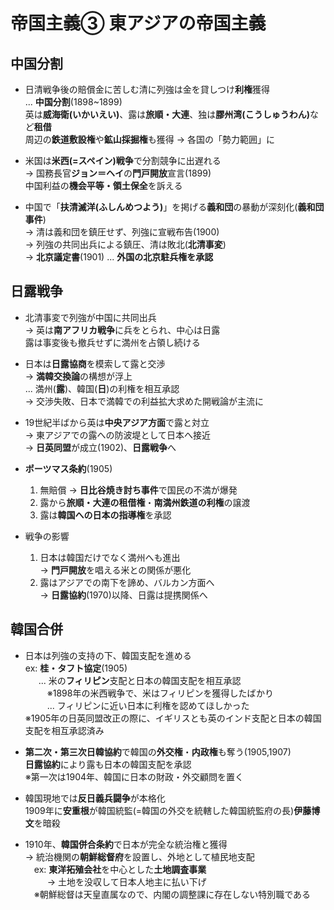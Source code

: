 # 帝国主義③ 東アジアの帝国主義

## 中国分割

- 日清戦争後の賠償金に苦しむ清に列強は金を貸しつけ**利権**獲得  
  ... **中国分割**(1898~1899)  
  英は**威海衛(いかいえい)**、露は**旅順・大連**、独は**膠州湾(こうしゅうわん)**&#8203;など**租借**  
  周辺の**鉄道敷設権**や**鉱山採掘権**も獲得 → 各国の「勢力範囲」に  

- 米国は**米西(=スペイン)戦争**で分割競争に出遅れる  
  → 国務長官**ジョン＝ヘイ**の**門戸開放**宣言(1899)  
  中国利益の**機会平等・領土保全**を訴える  

- 中国で「**扶清滅洋(ふしんめつよう)**」を掲げる**義和団**の暴動が深刻化(**義和団事件**)  
  → 清は義和団を鎮圧せず、列強に宣戦布告(1900)  
  → 列強の共同出兵による鎮圧、清は敗北(**北清事変**)  
  → **北京議定書**(1901) ... **外国の北京駐兵権を承認**  

## 日露戦争

- 北清事変で列強が中国に共同出兵  
  → 英は**南アフリカ戦争**に兵をとられ、中心は日露  
  露は事変後も撤兵せずに満州を占領し続ける  

- 日本は**日露協商**を模索して露と交渉  
  → **満韓交換論**の構想が浮上  
  ... 満州(**露**)、韓国(**日**)の利権を相互承認  
  → 交渉失敗、日本で満韓での利益拡大求めた開戦論が主流に  

- 19世紀半ばから英は**中央アジア方面**で露と対立  
  → 東アジアでの露への防波堤として日本へ接近  
  → **日英同盟**が成立(1902)、**日露戦争**へ  

- **ポーツマス条約**(1905)  
  1. 無賠償 → **日比谷焼き討ち事件**で国民の不満が爆発  
  2. 露から**旅順・大連の租借権**・**南満州鉄道の利権**の譲渡  
  3. 露は**韓国への日本の指導権**を承認  

- 戦争の影響
  1. 日本は韓国だけでなく満州へも進出  
    → **門戸開放**を唱える米との関係が悪化  
  2. 露はアジアでの南下を諦め、バルカン方面へ  
    → **日露協約**(1970)以降、日露は提携関係へ  

## 韓国合併

- 日本は列強の支持の下、韓国支配を進める  
  ex: **桂・タフト協定**(1905)  
  &ensp;&emsp;... 米の**フィリピン**支配と日本の韓国支配を相互承認  
  &ensp;&emsp;&ensp;&ensp;※1898年の米西戦争で、米はフィリピンを獲得したばかり  
  &ensp;&emsp;&ensp;&ensp;... フィリピンに近い日本に利権を認めてほしかった  
  ※1905年の日英同盟改正の際に、イギリスとも英のインド支配と日本の韓国支配を相互承認済み  

- **第二次・第三次日韓協約**で韓国の**外交権**・**内政権**も奪う(1905,1907)  
  **日露協約**により露も日本の韓国支配を承認  
  ※第一次は1904年、韓国に日本の財政・外交顧問を置く  

- 韓国現地では**反日義兵闘争**が本格化  
  1909年に**安重根**が韓国統監(=韓国の外交を統轄した韓国統監府の長)**伊藤博文**を暗殺  

- 1910年、**韓国併合条約**で日本が完全な統治権と獲得  
  → 統治機関の**朝鮮総督府**を設置し、外地として植民地支配  
  &ensp;&ensp;ex: **東洋拓殖会社**を中心とした**土地調査事業**  
  &ensp;&ensp;&ensp;&emsp;→ 土地を没収して日本人地主に払い下げ  
  &ensp;&ensp;※朝鮮総督は天皇直属なので、内閣の調整課に存在しない特別職である  
